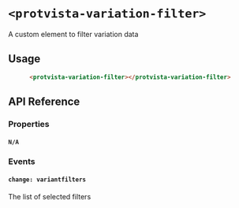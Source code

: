 # `<protvista-variation-filter>`
A custom element to filter variation data

## Usage
```html
      <protvista-variation-filter></protvista-variation-filter>
```

## API Reference

### Properties
#### `N/A`

### Events
#### `change: variantfilters`
The list of selected filters
